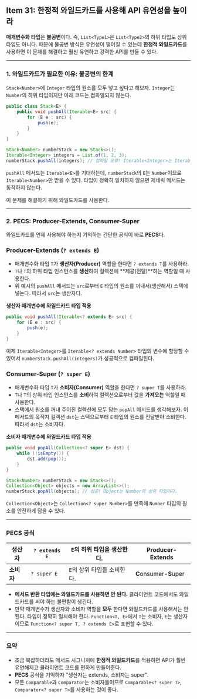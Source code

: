## Item 31: 한정적 와일드카드를 사용해 API 유연성을 높이라

**매개변수화 타입**은 **불공변**이다. 즉, `List<Type1>`은 `List<Type2>`의 하위 타입도 상위 타입도 아니다. 때문에 불공변 방식은 유연성이 떨어질 수 있는데 **한정적 와일드카드**를 사용하면 이 문제를 해결하고 훨씬 유연하고 강력한 API를 만들 수 있다.

---

### 1. 와일드카드가 필요한 이유: 불공변의 한계

`Stack<Number>`에 `Integer` 타입의 원소를 모두 넣고 싶다고 해보자. `Integer`는 `Number`의 하위 타입이지만 아래 코드는 컴파일되지 않는다.

```java
public class Stack<E> {
    public void pushAll(Iterable<E> src) {
        for (E e : src) {
            push(e);
        }
    }
}

Stack<Number> numberStack = new Stack<>();
Iterable<Integer> integers = List.of(1, 2, 3);
numberStack.pushAll(integers); // 컴파일 오류! Iterable<Integer>는 Iterable<Number>의 하위 타입이 아니다.
```

`pushAll` 메서드는 `Iterable<E>`를 기대하는데, `numberStack`의 `E`는 `Number`이므로 `Iterable<Number>`만 받을 수 있다. 타입이 정확히 일치하지 않으면 제네릭 메서드는 동작하지 않는다.

이 문제를 해결하기 위해 와일드카드를 사용한다.

---

### 2. PECS: Producer-Extends, Consumer-Super

와일드카드를 언제 사용해야 하는지 기억하는 간단한 공식이 바로 **PECS**다.

### Producer-Extends (`? extends E`)

- 매개변수화 타입 `T`가 **생산자(Producer)** 역할을 한다면 `? extends T`를 사용하라.
- `T`나 `T`의 하위 타입 인스턴스를 **생산**하여 컬렉션에 **제공(전달)**하는 역할일 때 사용한다.
- 위 예시의 `pushAll` 메서드는 `src`로부터 `E` 타입의 원소를 꺼내서(생산해서) 스택에 넣는다. 따라서 `src`는 생산자다.

**생산자 매개변수에 와일드카드 타입 적용**

```java
public void pushAll(Iterable<? extends E> src) {
    for (E e : src) {
        push(e);
    }
}
```

이제 `Iterable<Integer>`를 `Iterable<? extends Number>` 타입의 변수에 할당할 수 있어서 `numberStack.pushAll(integers)`가 성공적으로 컴파일된다.

### Consumer-Super (`? super E`)

- 매개변수화 타입 `T`가 **소비자(Consumer)** 역할을 한다면 `? super T`를 사용하라.
- `T`나 `T`의 상위 타입 인스턴스를 **소비**하여 컬렉션으로부터 값을 **가져오는** 역할일 때 사용한다.
- 스택에서 원소를 꺼내 주어진 컬렉션에 모두 담는 `popAll` 메서드를 생각해보자. 이 메서드의 목적지 컬렉션 `dst`는 스택으로부터 `E` 타입의 원소를 전달받아 소비한다. 따라서 `dst`는 소비자다.

**소비자 매개변수에 와일드카드 타입 적용**

```java
public void popAll(Collection<? super E> dst) {
    while (!isEmpty()) {
        dst.add(pop());
    }
}

Stack<Number> numberStack = new Stack<>();
Collection<Object> objects = new ArrayList<>();
numberStack.popAll(objects); // 성공! Object는 Number의 상위 타입이다.
```

`Collection<Object>`는 `Collection<? super Number>`를 만족해 `Number` 타입의 원소를 안전하게 담을 수 있다.

---

### PECS 공식

| **생산자** | `? extends E` | `E`의 하위 타입을 생산한다. | **P**roducer-**E**xtends |
| --- | --- | --- | --- |
| **소비자** | `? super E` | `E`의 상위 타입을 소비한다. | **C**onsumer-**S**uper |
- **메서드 반환 타입에는 와일드카드를 사용하면 안 된다.** 클라이언트 코드에서도 와일드카드를 써야 하는 불편함이 생긴다.
- 만약 매개변수가 생산자와 소비자 역할을 **모두** 한다면 와일드카드를 사용해서는 안 된다. 타입이 정확히 일치해야 한다. `Function<T, E>`에서 `T`는 소비자, `E`는 생산자이므로 `Function<? super T, ? extends E>`로 표현할 수 있다.

---

### 요약

- 조금 복잡하더라도 메서드 시그니처에 **한정적 와일드카드**를 적용하면 API가 훨씬 유연해지고 클라이언트 코드를 편하게 만들어준다.
- **PECS** 공식을 기억하자 "생산자는 extends, 소비자는 super".
- 모든 `Comparable`과 `Comparator`는 소비자들이므로 `Comparable<? super T>`, `Comparator<? super T>`를 사용하는 것이 좋다.
